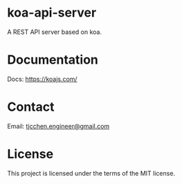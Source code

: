 # koa-api-server
A REST API server based on koa.

# Documentation
Docs: https://koajs.com/

# Contact
Email: tjcchen.engineer@gmail.com

# License
This project is licensed under the terms of the MIT license.
